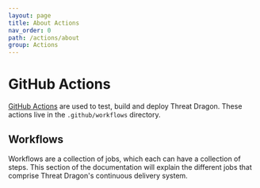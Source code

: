 ```yaml
---
layout: page
title: About Actions
nav_order: 0
path: /actions/about
group: Actions
---
```

# GitHub Actions

[GitHub Actions](https://docs.github.com/en/actions/reference) are used to test, build and deploy Threat Dragon.  These actions live in the `.github/workflows` directory.  

## Workflows
Workflows are a collection of jobs, which each can have a collection of steps.  This section of the documentation will explain the different jobs that comprise Threat Dragon's continuous delivery system.
